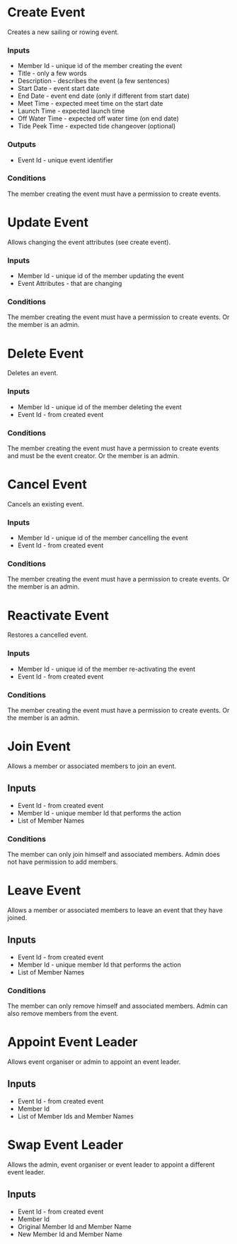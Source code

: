 # Create Event

Creates a new sailing or rowing event.

### Inputs

* Member Id - unique id of the member creating the event
* Title - only a few words
* Description - describes the event (a few sentences)
* Start Date - event start date
* End Date -  event end date (only if different from start date)
* Meet Time - expected meet time on the start date
* Launch Time - expected launch time
* Off Water Time - expected off water time (on end date)
* Tide Peek Time - expected tide changeover (optional)

### Outputs

* Event Id - unique event identifier

### Conditions
The member creating the event must have a permission to create events.

# Update Event

Allows changing the event attributes (see create event).

### Inputs
* Member Id - unique id of the member updating the event
* Event Attributes  - that are changing

### Conditions
The member creating the event must have a permission to create events.
Or the member is an admin.

# Delete Event

Deletes an event.

### Inputs
* Member Id - unique id of the member deleting the event
* Event Id - from created event

### Conditions
The member creating the event must have a permission to create events and must be the event creator.
Or the member is an admin.

# Cancel Event

Cancels an existing event.

### Inputs
* Member Id - unique id of the member cancelling the event
* Event Id - from created event

### Conditions
The member creating the event must have a permission to create events.
Or the member is an admin.

# Reactivate Event

Restores a cancelled event.

### Inputs
* Member Id - unique id of the member re-activating the event
* Event Id - from created event

### Conditions
The member creating the event must have a permission to create events.
Or the member is an admin.

# Join Event

Allows a member or associated members to join an event.

## Inputs
* Event Id - from created event
* Member Id - unique member Id that performs the action
* List of Member Names

### Conditions
The member can only join himself and associated members.
Admin does not have permission to add members.

# Leave Event

Allows a member or associated members to leave an event that they have joined.

## Inputs
* Event Id - from created event
* Member Id - unique member Id that performs the action
* List of Member Names

### Conditions
The member can only remove himself and associated members.
Admin can also remove members from the event.

# Appoint Event Leader

Allows event organiser or admin to appoint an event leader.

## Inputs
* Event Id - from created event
* Member Id
* List of Member Ids and Member Names

# Swap Event Leader

Allows the admin, event organiser or event leader to appoint a different event leader.

## Inputs
* Event Id - from created event
* Member Id
* Original Member Id and Member Name
* New Member Id and Member Name